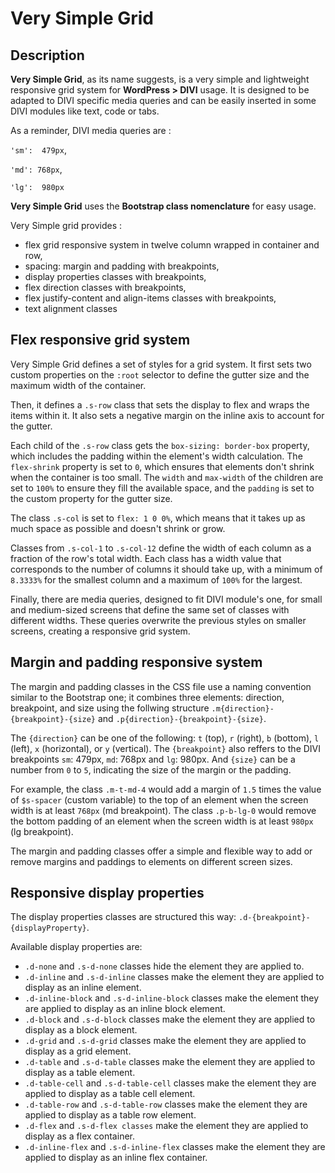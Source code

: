 # Very Simple Grid

## Description
**Very Simple Grid**, as its name suggests, is a very simple and lightweight responsive grid system for **WordPress > DIVI** usage. It is designed to be adapted to DIVI specific media queries and can be easily inserted in some DIVI modules like text, code or tabs.

As a reminder, DIVI media queries are :

`'sm':  479px`,

`'md': 768px`,

`'lg':  980px`

**Very Simple Grid** uses the **Bootstrap class nomenclature** for easy usage.

Very Simple grid provides :
- flex grid responsive system in twelve column wrapped in container and row,
- spacing: margin and padding with breakpoints,
- display properties classes with breakpoints,
- flex direction classes with breakpoints,
- flex justify-content and align-items classes with breakpoints,
- text alignment classes


## Flex responsive grid system

Very Simple Grid defines a set of styles for a grid system. It first sets two custom properties on the `:root` selector to define the gutter size and the maximum width of the container.

Then, it defines a `.s-row` class that sets the display to flex and wraps the items within it. It also sets a negative margin on the inline axis to account for the gutter.

Each child of the `.s-row` class gets the `box-sizing: border-box` property, which includes the padding within the element's width calculation. The `flex-shrink` property is set to `0`, which ensures that elements don't shrink when the container is too small. The `width` and `max-width` of the children are set to `100%` to ensure they fill the available space, and the `padding` is set to the custom property for the gutter size.

The class `.s-col` is set to `flex: 1 0 0%`, which means that it takes up as much space as possible and doesn't shrink or grow.

Classes from `.s-col-1` to `.s-col-12` define the width of each column as a fraction of the row's total width. Each class has a width value that corresponds to the number of columns it should take up, with a minimum of `8.3333%` for the smallest column and a maximum of `100%` for the largest.

Finally, there are media queries, designed to fit DIVI module's one, for small and medium-sized screens that define the same set of classes with different widths. These queries overwrite the previous styles on smaller screens, creating a responsive grid system.


## Margin and padding responsive system

The margin and padding classes in the CSS file use a naming convention similar to the Bootstrap one; it combines three elements: direction, breakpoint, and size using the follwing structure `.m{direction}-{breakpoint}-{size}` and `.p{direction}-{breakpoint}-{size}`.

The `{direction}` can be one of the following: `t` (top), `r` (right), `b` (bottom),  `l` (left), `x` (horizontal), or `y` (vertical). 
The `{breakpoint}` also reffers to the DIVI breakpoints `sm`: 479px, `md`: 768px and `lg`: 980px.
And `{size}` can be a number from `0` to `5`, indicating the size of the margin or the padding.

For example, the class `.m-t-md-4` would add a margin of `1.5` times the value of `$s-spacer` (custom variable) to the top of an element when the screen width is at least `768px` (md breakpoint). The class `.p-b-lg-0` would remove the bottom padding of an element when the screen width is at least `980px` (lg breakpoint).

The margin and padding classes offer a simple and flexible way to add or remove margins and paddings to elements on different screen sizes.

## Responsive display properties

The display properties classes are structured this way: `.d-{breakpoint}-{displayProperty}`.

Available display properties are:
- `.d-none` and `.s-d-none` classes hide the element they are applied to.
- `.d-inline` and `.s-d-inline` classes make the element they are applied to display as an inline element.
- `.d-inline-block` and `.s-d-inline-block` classes make the element they are applied to display as an inline block element.
- `.d-block` and `.s-d-block` classes make the element they are applied to display as a block element.
- `.d-grid` and `.s-d-grid` classes make the element they are applied to display as a grid element.
- `.d-table` and `.s-d-table` classes make the element they are applied to display as a table element.
- `.d-table-cell` and `.s-d-table-cell` classes make the element they are applied to display as a table cell element.
- `.d-table-row` and `.s-d-table-row` classes make the element they are applied to display as a table row element.
- `.d-flex` and `.s-d-flex classes` make the element they are applied to display as a flex container.
- `.d-inline-flex` and `.s-d-inline-flex` classes make the element they are applied to display as an inline flex container.


